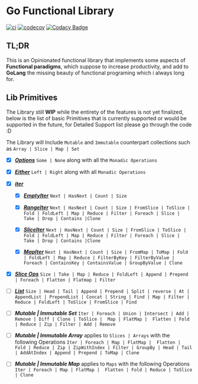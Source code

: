 # Go Functional Library
[![ci](https://github.com/sghaida/fpv2/actions/workflows/ci.yaml/badge.svg)](https://github.com/sghaida/fpv2/actions/workflows/ci.yaml)
[![codecov](https://codecov.io/gh/sghaida/fpv2/branch/main/graph/badge.svg?token=T7LTPQKQIR)](https://codecov.io/gh/sghaida/fpv2)
[![Codacy Badge](https://app.codacy.com/project/badge/Grade/2d9baa3db6cb4f9db65020013632dc1a)](https://app.codacy.com/gh/sghaida/fpv2/dashboard?utm_source=gh&utm_medium=referral&utm_content=&utm_campaign=Badge_grade)

## TL;DR
This is an Opinionated functional library that implements some aspects of **Functional paradigms**, which suppose to increase productivity, and add to **GoLang** the missing beauty of functional programing which i always long for.

## Lib Primitives
The Library still **WIP** while the entirety of the features is not yet finalized, below is the list of basic Primitives that is currently supported or would be supported in the future, for Detailed Support list please go through the code :D

The Library will Include `Mutable` and `Immutable` counterpart collections such as ` Array | Slice | Map | Set `

- [x] **_[Options](src/optional.go)_** `Some | None` along with all the `Monadic Operations`

- [x] **_[Either](src/either.go)_** `Left | Right` along with all `Monadic Operations`

- [x] **_[iter](src/iter)_** 
  
  - [x] **_[EmptyIter](src/iter/empty_iter.go)_** `Next | HasNext | Count | Size`
  
  - [x] **_[RangeIter](src/iter/range_iter.go)_** `Next | HasNext | Count | Size | FromSlice | ToSlice | Fold | FoldLeft | Map | Reduce | Filter | Foreach | Slice | Take | Drop | Contains |Clone`
  
  - [x] **_[SliceIter](src/iter/slice_iter.go)_**  `Next | HasNext | Count | Size | FromSlice | ToSlice | Fold | FoldLeft | Map | Reduce | Filter | Foreach | Slice | Take | Drop | Contains |Clone`
  
  - [x] **_[MapIter](src/iter/map_iter.go)_**  `Next | HasNext | Count | Size | FromMap | ToMap | Fold | FoldLeft | Map | Reduce | FilterByKey | FilterByValue | Foreach | ContainsKey | ContainsValue | GroupByValue | Clone`

- [x] **_[Slice Ops](src/collections/slice_ops.go)_** `Size | Take | Map | Reduce | FoldLeft | Append | Prepend | Foreach | Flatten | Flatmap | Filter `

- [ ] **_[List](src/list/list.go)_** `Size | Head | Tail | Append | Prepend | Split | reverse | At | AppendList | PrependList | Concat | String | Find | Map | Filter | Reduce | FoldLeft | ToSlice | FromSlice | Find`

- [ ] **_Mutable | Immutable Set_** `Iter | Foreach | Union | Intersect | Add | Remove | Diff | Clone | ToSlice |  Map | FlatMap |  Flatten | Fold | Reduce | Zip | Filter | Add | Remove`

- [ ] **_Mutable | Immutable Array_** applies to `Slices | Arrays` with the following Operations `Iter | Foreach | Map | FlatMap |  Flatten | Fold | Reduce | Zip | ZipWithIndex | Filter | GroupBy | Head | Tail | AddAtIndex | Append | Prepend | ToMap | Clone`

- [ ] **_Mutable | Immutable Map_** applies to `Maps` with the following Operations ` Iter | Foreach | Map | FlatMap |  Flatten | Fold | Reduce | ToSlice | Clone`

